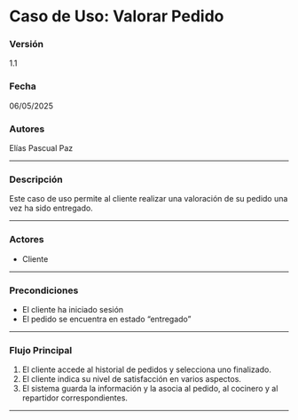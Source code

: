 # Caso de Uso: Valorar Pedido

### Versión
1.1

### Fecha
06/05/2025

### Autores
Elías Pascual Paz

---

### Descripción
Este caso de uso permite al cliente realizar una valoración de su pedido una vez ha sido entregado.

---

### Actores
- Cliente

---

### Precondiciones
- El cliente ha iniciado sesión
- El pedido se encuentra en estado “entregado”

---

### Flujo Principal
1. El cliente accede al historial de pedidos y selecciona uno finalizado.
2. El cliente indica su nivel de satisfacción en varios aspectos.
3. El sistema guarda la información y la asocia al pedido, al cocinero y al repartidor correspondientes.

---


